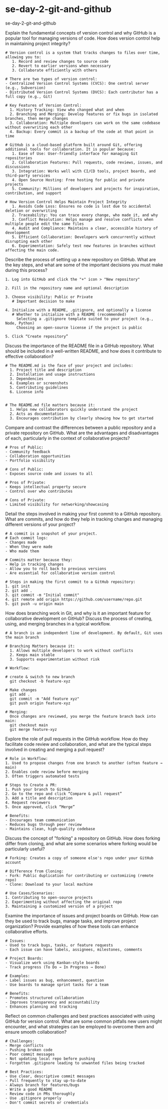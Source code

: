 # se-day-2-git-and-github
se-day-2-git-and-github

Explain the fundamental concepts of version control and why GitHub is a popular tool for managing versions of code. How does version control help in maintaining project integrity?

    # Version control is a system that tracks changes to files over time, allowing you to:
       1. Record and review changes to source code
       2. Revert to earlier versions when necessary
       3. Collaborate efficiently with others

    # There are two types of version control:
    - Centralized Version Control Systems (CVCS): One central server (e.g., Subversion)
    - Distributed Version Control Systems (DVCS): Each contributor has a full copy (e.g., Git)

    # Key Features of Version Control:
      1. History Tracking: View who changed what and when
      2. Branching and Merging: Develop features or fix bugs in isolated branches, then merge changes
      3. Collaboration: Multiple developers can work on the same codebase without overwriting each other
      4. Backup: Every commit is a backup of the code at that point in time

    # GitHub is a cloud-based platform built around Git, offering additional tools for collaboration. It is popular because:
       1. Ease of Use: User-friendly interface for managing Git repositories
       2. Collaboration Features: Pull requests, code reviews, issues, and discussions
       3. Integration: Works well with CI/CD tools, project boards, and third-party services
       4. Open Source Hosting: Free hosting for public and private projects
       5. Community: Millions of developers and projects for inspiration, contribution, and support

    # How Version Control Helps Maintain Project Integrity
       1. Avoids Code Loss: Ensures no code is lost due to accidental deletion or overwriting
       2. Traceability: You can trace every change, who made it, and why
       3. Conflict Resolution: Helps manage and resolve conflicts when multiple people edit the same files
       4. Audit and Compliance: Maintains a clear, accessible history of development
       5. Efficient Collaboration: Developers work concurrently without disrupting each other
       6. Experimentation: Safely test new features in branches without affecting the main code.

Describe the process of setting up a new repository on GitHub. What are the key steps, and what are some of the important decisions you must make during this process?

    1. Log into GitHub and click the "+" icon > "New repository"
    
    2. Fill in the repository name and optional description
    
    3. Choose visibility: Public or Private
       # Important decision to make
       
    4. Initialize with a README, .gitignore, and optionally a license
       # Whether to initialize with a README (recommended)
         Selecting a .gitignore template suited to your project (e.g., Node, Python)
         Choosing an open-source license if the project is public
         
    5. Click “Create repository”

Discuss the importance of the README file in a GitHub repository. What should be included in a well-written README, and how does it contribute to effective collaboration?

    # The README.md is the face of your project and includes: 
      1. Project title and description
      2. Installation and usage instructions
      3. Dependencies
      4. Examples or screenshots
      5. Contributing guidelines
      6. License info


    # The README.md file matters because it:
      1. Helps new collaborators quickly understand the project
      2. Acts as documentation
      3. Encourages contribution by clearly showing how to get started


Compare and contrast the differences between a public repository and a private repository on GitHub. What are the advantages and disadvantages of each, particularly in the context of collaborative projects?

    # Pros of Public:
    - Community feedback
    - Collaboration opportunities
    - Portfolio visibility

    # Cons of Public:
    - Exposes source code and issues to all
    
    # Pros of Private:
    - Keeps intellectual property secure
    - Control over who contributes

    # Cons of Private:
    - Limited visibility for networking/showcasing


Detail the steps involved in making your first commit to a GitHub repository. What are commits, and how do they help in tracking changes and managing different versions of your project?

    # A commit is a snapshot of your project. 
    # Each commit logs: 
    - Changes made
    - When they were made 
    - Who made them

    # Commits matter because they:
    - Help in tracking changes
    - Allow you to roll back to previous versions
    - Are essential for collaborative version control
    
    # Steps in making the first commit to a GitHub repository:
    1. git init
    2. git add .
    3. git commit -m "Initial commit"
    4. git remote add origin https://github.com/username/repo.git
    5. git push -u origin main

How does branching work in Git, and why is it an important feature for collaborative development on GitHub? Discuss the process of creating, using, and merging branches in a typical workflow.

    # A branch is an independent line of development. By default, Git uses the main branch
    
    # Branching Matters because it:
      1. Allows multiple developers to work without conflicts
      2. Keeps main stable
      3. Supports experimentation without risk

    # Workflow:
    
    # create & switch to new branch
      git checkout -b feature-xyz  
    
    # Make changes
      git add .
      git commit -m "Add feature xyz"
      git push origin feature-xyz

    # Merging: 
      Once changes are reviewed, you merge the feature branch back into main:
      git checkout main
      git merge feature-xyz


Explore the role of pull requests in the GitHub workflow. How do they facilitate code review and collaboration, and what are the typical steps involved in creating and merging a pull request?

    # Role in Workflow:
    1. Used to propose changes from one branch to another (often feature → main)
    2. Enables code review before merging
    3. Often triggers automated tests

    # Steps to Create a PR:
    1. Push your branch to GitHub
    2. Go to the repo and click “Compare & pull request”
    3. Add a title and description
    4. Request reviewers
    5. Once approved, click “Merge”

    # Benefits:
    - Encourages team communication
    - Reduces bugs through peer review
    - Maintains clean, high-quality codebase

Discuss the concept of "forking" a repository on GitHub. How does forking differ from cloning, and what are some scenarios where forking would be particularly useful?

    # Forking: Creates a copy of someone else's repo under your GitHub account

    # Difference from Cloning:
    - Fork: Public duplication for contributing or customizing (remote repo)
    - Clone: Download to your local machine

    # Use Cases/Scenarios:
    1. Contributing to open-source projects
    2. Experimenting without affecting the original repo
    3. Maintaining a customized version of a project


Examine the importance of issues and project boards on GitHub. How can they be used to track bugs, manage tasks, and improve project organization? Provide examples of how these tools can enhance collaborative efforts.

    # Issues:
    - Used to track bugs, tasks, or feature requests
    - Each issue can have labels, assignees, milestones, comments

    # Project Boards:
    - Visualize work using Kanban-style boards
    - Track progress (To Do → In Progress → Done)

    # Examples: 
    - Label issues as bug, enhancement, question
    - Use boards to manage sprint tasks for a team

    # Benefits:
    - Promotes structured collaboration
    - Improves transparency and accountability
    - Enhances planning and tracking


Reflect on common challenges and best practices associated with using GitHub for version control. What are some common pitfalls new users might encounter, and what strategies can be employed to overcome them and ensure smooth collaboration?

    # Challenges:
    - Merge conflicts
    - Pushing broken code
    - Poor commit messages
    - Not updating local repo before pushing
    - Forgotten .gitignore leading to unwanted files being tracked

    # Best Practices:
    - Use clear, descriptive commit messages
    - Pull frequently to stay up-to-date
    - Always branch for features/bugs
    - Write a good README
    - Review code in PRs thoroughly
    - Use .gitignore properly
    - Don't commit secrets or credentials

